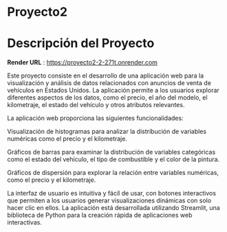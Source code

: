 # Proyecto2

# Descripción del Proyecto

**Render URL** : https://proyecto2-2-271t.onrender.com 

Este proyecto consiste en el desarrollo de una aplicación web para la visualización y análisis de datos relacionados con anuncios de venta de vehículos en Estados Unidos. La aplicación permite a los usuarios explorar diferentes aspectos de los datos, como el precio, el año del modelo, el kilometraje, el estado del vehículo y otros atributos relevantes.

La aplicación web proporciona las siguientes funcionalidades:

Visualización de histogramas para analizar la distribución de variables numéricas como el precio y el kilometraje.

Gráficos de barras para examinar la distribución de variables categóricas como el estado del vehículo, el tipo de combustible y el color de la pintura.

Gráficos de dispersión para explorar la relación entre variables numéricas, como el precio y el kilometraje.

La interfaz de usuario es intuitiva y fácil de usar, con botones interactivos que permiten a los usuarios generar visualizaciones dinámicas con solo hacer clic en ellos. La aplicación está desarrollada utilizando Streamlit, una biblioteca de Python para la creación rápida de aplicaciones web interactivas.
